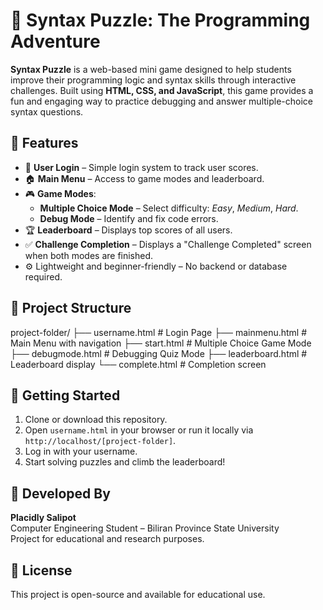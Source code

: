 # 🧩 Syntax Puzzle: The Programming Adventure

**Syntax Puzzle** is a web-based mini game designed to help students improve their programming logic and syntax skills through interactive challenges. Built using **HTML, CSS, and JavaScript**, this game provides a fun and engaging way to practice debugging and answer multiple-choice syntax questions.

## 🎯 Features

- 🔐 **User Login** – Simple login system to track user scores.
- 🏠 **Main Menu** – Access to game modes and leaderboard.
- 🎮 **Game Modes**:
  - **Multiple Choice Mode** – Select difficulty: *Easy*, *Medium*, *Hard*.
  - **Debug Mode** – Identify and fix code errors.
- 🏆 **Leaderboard** – Displays top scores of all users.
- ✅ **Challenge Completion** – Displays a "Challenge Completed" screen when both modes are finished.
- ⚙️ Lightweight and beginner-friendly – No backend or database required.

## 📂 Project Structure
project-folder/
├── username.html # Login Page
├── mainmenu.html # Main Menu with navigation
├── start.html # Multiple Choice Game Mode
├── debugmode.html # Debugging Quiz Mode
├── leaderboard.html # Leaderboard display
└── complete.html # Completion screen
 

## 🚀 Getting Started

1. Clone or download this repository.
2. Open `username.html` in your browser or run it locally via `http://localhost/[project-folder]`.
3. Log in with your username.
4. Start solving puzzles and climb the leaderboard!

## 👤 Developed By

**Placidly Salipot**  
Computer Engineering Student – Biliran Province State University  
Project for educational and research purposes.

## 📄 License

This project is open-source and available for educational use.

